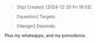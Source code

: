 
>[!tip] Created: [2024-12-20 Fri 19:03]

>[!question] Targets: 

>[!danger] Depends: 

Plus my whatsapps, and my pomodoros.